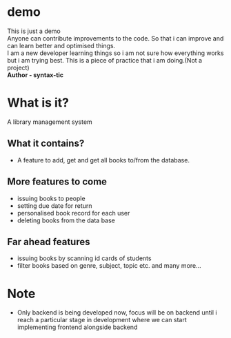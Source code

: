 # demo
This is just a demo <br>
Anyone can contribute improvements to the code. So that i can improve and can learn better and optimised things.
<br>
I am a new developer learning things so i am not sure how everything works but i am trying best. This is a piece of practice that i am doing.(Not a project)
<br>
<b> Author - syntax-tic </b>
# What is it?
A library management system
## What it contains?
- A feature to add, get and get all books to/from the database.
## More features to come
- issuing books to people
- setting due date for return
- personalised book record for each user
- deleting books from the data base
## Far ahead features
- issuing books by scanning id cards of students
- filter books based on genre, subject, topic etc. and many more...


# Note
 - Only backend is being developed now, focus will be on backend until i reach a particular stage in development where we can start implementing frontend alongside backend
 